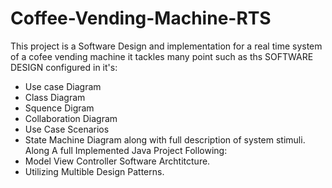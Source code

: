 # Coffee-Vending-Machine-RTS
This project is a Software Design and implementation for a real time system of a cofee vending machine
it tackles many point such as ths SOFTWARE DESIGN configured in  it's:
* Use case Diagram
* Class Diagram
* Squence Digram
* Collaboration Diagram
* Use Case Scenarios
* State Machine Diagram along with full description of system stimuli.
Along A full Implemented Java Project Following:
* Model View Controller Software Archtitcture.
* Utilizing Multible Design Patterns.
